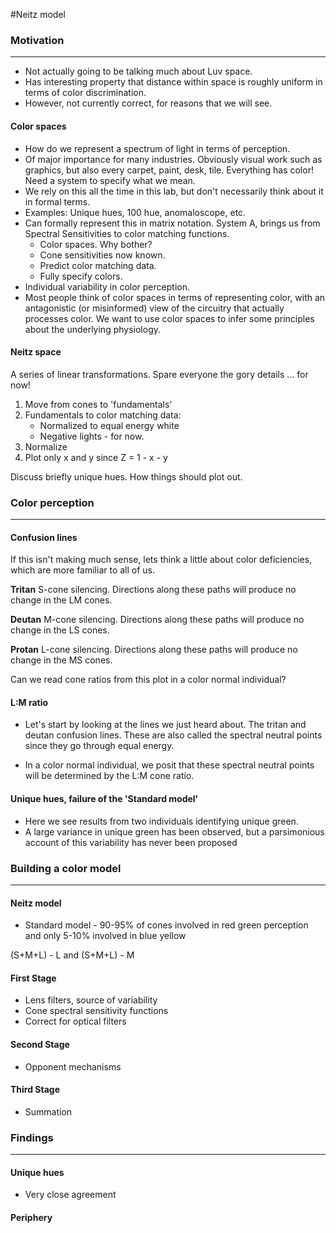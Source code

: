 #Neitz model

### Motivation
***
* Not actually going to be talking much about Luv space.
* Has interesting property that distance within space is roughly uniform in terms of color discrimination.
* However, not currently correct, for reasons that we will see.

#### Color spaces
* How do we represent a spectrum of light in terms of perception.
* Of major importance for many industries. Obviously visual work such as graphics, but also every carpet, paint, desk, tile. Everything has color! Need a system to specify what we mean.
* We rely on this all the time in this lab, but don't necessarily think about it in formal terms.
* Examples: Unique hues, 100 hue, anomaloscope, etc.
* Can formally represent this in matrix notation. System A, brings us from Spectral Sensitivities to color matching functions.
	* Color spaces. Why bother?
	* Cone sensitivities now known.
	* Predict color matching data.
	* Fully specify colors.
* Individual variability in color perception.
* Most people think of color spaces in terms of representing color, with an antagonistic (or misinformed) view of the circuitry that actually processes color. We want to use color spaces to infer some principles about the underlying physiology.

#### Neitz space

A series of linear transformations. Spare everyone the gory details ... for now!

1. Move from cones to 'fundamentals'
2. Fundamentals to color matching data:
	* Normalized to equal energy white
	* Negative lights - for now.
3. Normalize
4. Plot only x and y since Z = 1 - x - y

Discuss briefly unique hues. How things should plot out.

### Color perception
***
#### Confusion lines

If this isn't making much sense, lets think a little about color deficiencies, which are more familiar to all of us.

**Tritan** S-cone silencing. Directions along these paths will produce no change in the LM cones.

**Deutan** M-cone silencing. Directions along these paths will produce no change in the LS cones.

**Protan** L-cone silencing. Directions along these paths will produce no change in the MS cones.

Can we read cone ratios from this plot in a color normal individual?

#### L:M ratio

* Let's start by looking at the lines we just heard about. The tritan and deutan confusion lines. These are also called the spectral neutral points since they go through equal energy. 

* In a color normal individual, we posit that these spectral neutral points will be determined by the L:M cone ratio. 


#### Unique hues, failure of the 'Standard model'

* Here we see results from two individuals identifying unique green.
* A large variance in unique green has been observed, but a parsimonious account of this variability has never been proposed

### Building a color model
***
#### Neitz model
* Standard model - 90-95% of cones involved in red green perception and only 5-10% involved in blue yellow


(S+M+L) - L and (S+M+L) - M 

#### First Stage

* Lens filters, source of variability 
* Cone spectral sensitivity functions
* Correct for optical filters

#### Second Stage

* Opponent mechanisms

#### Third Stage

* Summation

### Findings
***

#### Unique hues

* Very close agreement

#### Periphery

